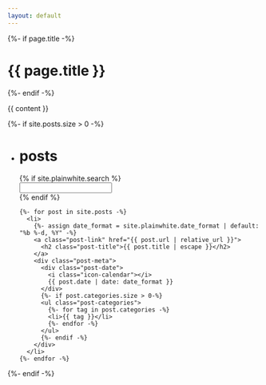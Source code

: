 ```yaml
---
layout: default
---
```


{%- if page.title -%}
  <h1 class="page-heading">{{ page.title }}</h1>
{%- endif -%}

{{ content }}

{%- if site.posts.size > 0 -%}
  <ul class="posts">
    <li class="posts-labelgroup" id="posts-labelgroup">
      <h1 id="posts-label">posts</h1>
      {% if site.plainwhite.search %}
      <div class="search-container">
        <div class="search-section">
          <i class="icon-search"></i>
          <input type="text" name="search" id="searchbar" autocomplete="off" aria-label="search in posts">
        </div>
        <div class="search-results" id="search-results" data-placeholder="No Results" style="display: none;"></div>
      </div>
      {% endif %}
    </li>

    {%- for post in site.posts -%}
      <li>
        {%- assign date_format = site.plainwhite.date_format | default: "%b %-d, %Y" -%}
        <a class="post-link" href="{{ post.url | relative_url }}">
          <h2 class="post-title">{{ post.title | escape }}</h2>
        </a>
        <div class="post-meta">
          <div class="post-date">
            <i class="icon-calendar"></i>
            {{ post.date | date: date_format }}
          </div>
          {%- if post.categories.size > 0-%}
          <ul class="post-categories">
            {%- for tag in post.categories -%}
            <li>{{ tag }}</li>
            {%- endfor -%}
          </ul>
          {%- endif -%}
        </div>
      </li>
    {%- endfor -%}
  </ul>

  <!-- <p class="feed-subscribe"><svg class="svg-icon orange">
		<use xlink:href="{{ '/assets/minima-social-icons.svg#rss' | relative_url }}"></use>
	</svg><a href="{{ "/feed.xml" | relative_url }}">Subscribe</a></p> -->
{%- endif -%}
